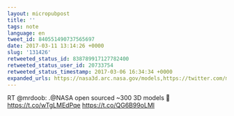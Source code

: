 ```yaml
---
layout: micropubpost
title: ''
tags: note
language: en
tweet_id: 840551490737565697
date: 2017-03-11 13:14:26 +0000
slug: '131426'
retweeted_status_id: 838789917127782400
retweeted_status_user_id: 20733754
retweeted_status_timestamp: 2017-03-06 16:34:34 +0000
expanded_urls: https://nasa3d.arc.nasa.gov/models,https://twitter.com/mrdoob/status/838789917127782400/photo/1,https://nasa3d.arc.nasa.gov/models,https://twitter.com/mrdoob/status/838789917127782400/photo/1
---
```

RT @mrdoob: .@NASA open sourced ~300 3D models 🎉
https://t.co/wTgLMEdPqe https://t.co/QG6B99oLMl
